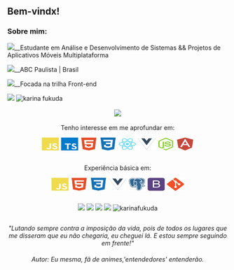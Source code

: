 
## Bem-vindx! 

### Sobre mim: 

 <p> <img src="https://img.icons8.com/ios-glyphs/20/4a90e2/student-female.png"/>__Estudante em Análise e Desenvolvimento de Sistemas && Projetos de Aplicativos Móveis Multiplataforma </p>
 <p> <img src="https://img.icons8.com/ios-glyphs/20/4a90e2/smart-home-connection.png"/>__ABC Paulista | Brasil </p>
 <p> <img src="https://img.icons8.com/ios-glyphs/20/4a90e2/goal.png"/>__Focada na trilha Front-end</p>

<div>
  <img height="180em"  src="https://github-readme-stats.vercel.app/api?username=karinafukuda&show_icons=true&theme=nightowl&include_all_commits=true&count_private=true"/>
  <img height="180em"  src="https://github-readme-streak-stats.herokuapp.com/?user=karinafukuda&theme=nightowl" alt="karina fukuda" />

</div>


 <div style="display: inline_block" align="center" ><br>
   <div>
    <img height="180em" right="200em" src="https://github-readme-stats.vercel.app/api/top-langs/?username=Karinafukuda&hide=scss&layout=compact&langs+count=16&theme=nightowl"/>
  </div>
   <p> Tenho interesse em me aprofundar em: </p>
   <img align="center" alt="logo javascript" height="30" width="40" src="https://raw.githubusercontent.com/devicons/devicon/master/icons/javascript/javascript-plain.svg"/>
   <img align="center" alt="logo typescript" height="30" width="40" src="https://raw.githubusercontent.com/devicons/devicon/master/icons/typescript/typescript-plain.svg"/>
   <img align="center" alt="logo html5" height="30" width="40" src="https://raw.githubusercontent.com/devicons/devicon/master/icons/html5/html5-plain.svg"/>
   <img align="center" alt="logo css3" height="30" width="40" src="https://raw.githubusercontent.com/devicons/devicon/master/icons/css3/css3-plain.svg"/>
   <img align="center" alt="logo react.js" height="30" width="40" src="https://raw.githubusercontent.com/devicons/devicon/master/icons/react/react-original.svg"/>
   <img align="center" alt="logo vue.js" height="30" width="40" src="https://raw.githubusercontent.com/devicons/devicon/master/icons/vuejs/vuejs-plain.svg"/>
   <img align="center" alt="logo node.js" height="30" width="40" src="https://raw.githubusercontent.com/devicons/devicon/master/icons/nodejs/nodejs-original.svg"/>
   <img align="center" alt="logo angular" height="30" width="40" src="https://raw.githubusercontent.com/devicons/devicon/master/icons/angularjs/angularjs-plain.svg"/>
   
</div> 
<div style="display: inline_block"  align="center"><br>
   
   <p> Experiência básica em: </p>
   <img align="center" alt="logo javascript" height="30" width="40" src="https://raw.githubusercontent.com/devicons/devicon/master/icons/javascript/javascript-plain.svg"/>
   <img align="center" alt="logo html5" height="30" width="40" src="https://raw.githubusercontent.com/devicons/devicon/master/icons/html5/html5-plain.svg"/>
   <img align="center" alt="logo css" height="30" width="40" src="https://raw.githubusercontent.com/devicons/devicon/master/icons/css3/css3-plain.svg"/>
   <img align="center" alt="logo vue.js" height="30" width="40" src="https://raw.githubusercontent.com/devicons/devicon/master/icons/vuejs/vuejs-plain.svg"/>
   <img align="center" alt="logo postgresql" height="30" width="40" src="https://raw.githubusercontent.com/devicons/devicon/master/icons/postgresql/postgresql-plain.svg"/>
   <img align="center" alt="logo bootstrap" height="30" width="40" src="https://raw.githubusercontent.com/devicons/devicon/master/icons/bootstrap/bootstrap-plain.svg"/>
   <img align="center" alt="logo git" height="30" width="40" src="https://raw.githubusercontent.com/devicons/devicon/master/icons/git/git-plain.svg"/>

</div> 

##

<div align="center" >
   <a href="https://www.linkedin.com/in/karina-f-859339bb/" target="_blank"><img src="https://img.shields.io/badge/-Linkedin-%230077B5?style=for-the-badge&logo=linkedin&logoColor=white" target="_blank"></a> 
   <a href="mailto:karinarfukuda@gmail.com"><img src="https://img.shields.io/badge/-Gmail-%23333?style=for-the-badge&logo=gmail&logoColor=white" target="_blank"></a> 
   <a href="https://discord.gg/3ceJgTuh" target="_blank"><img src="https://img.shields.io/badge/-Discord-7289DA?style=for-the-badge&logo=discord&logoColor=white" target="_blank"></a> 
    <a href="https://www.instagram.com/karina_fukuda" target="_blank"><img src="https://img.shields.io/badge/-Instagram-%23E4405F?style=for-the-badge&logo=instagram&logoColor=white" target="_blank"></a> 
   <img height="25" width="130" src="https://komarev.com/ghpvc/?username=karinafukuda&color=green" alt="karinafukuda" /> 
 
 ##
 
   <em>"Lutando sempre contra a imposição da vida, pois de todos os lugares que me disseram que eu não chegaria, eu cheguei lá. E estou sempre seguindo em frente!"</em>
   ###### Autor: Eu mesma, fã de animes,'entendedores' entenderão. 

  </div>

 

